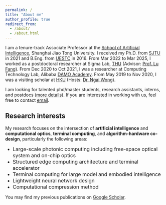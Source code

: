 ```yaml
---
permalink: /
title: "About me"
author_profile: true
redirect_from: 
  - /about/
  - /about.html
---
```


I am a tenure-track Associate Professor at the [School of Artificial Intelligence](https://soai.sjtu.edu.cn/), Shanghai Jiao Tong University. I received my Ph.D. from [SJTU](https://dmne.sjtu.edu.cn/dmne/) in 2021 and B.Eng. from [UESTC](https://www.ese.uestc.edu.cn/) in 2016. From Mar 2022 to Mar 2025, I worked as a postdoctoral researcher at Sigma Lab, [THU](https://www.ee.tsinghua.edu.cn/) (Advisor: [Prof. Lu Fang](https://www.luvision.net/)). From Dec 2020 to Oct 2021, I was a researcher at Computing Technology Lab, Alibaba [DAMO Academy](https://damo.alibaba.com/). From May 2019 to Nov 2020, I was a visiting scholar at [HKU](https://www.eee.hku.hk/) (Hosts: [Dr. Ngai Wong](https://www.eee.hku.hk/~nwong/)). 

I am looking for talented phd/master students, research assistants, interns, and postdocs ([more details](/position/)). If you are interested in working with us, feel free to contact [email](mailto:cyuan328@gmail.com).


## Research interests

My research focuses on the intersection of __artificial intelligence__ and __computational optics__, __terminal computing__, and __algorithm-hardware co-design__, particularly the following areas:

- <font size="3">Large-scale photonic computing including free-space optical system and on-chip optics</font>
- <font size="3">Structured edge computing architecture and terminal accelerator</font>
- <font size="3">Terminal computing for large model and embodied intelligence</font>
- <font size="3">Lightweight neural network design</font>
- <font size="3">Computational compression method</font>

You may find my previous publications on [Google Scholar](https://scholar.google.com/citations?user=XJLW5xMAAAAJ&hl=zh-CN).


